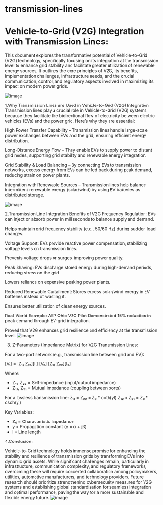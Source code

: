 # transmission-lines
# Vehicle-to-Grid (V2G) Integration with Transmission Lines:

This document explores the transformative potential of Vehicle-to-Grid (V2G) technology, specifically focusing on its
integration at the transmission level to enhance grid stability and facilitate greater utilization of renewable energy sources.
It outlines the core principles of V2G, its benefits, implementation challenges, infrastructure needs, and the crucial
communication, control, and regulatory aspects involved in maximizing its impact on modern power grids.

![image](https://github.com/user-attachments/assets/834762b5-b249-44e0-9c81-3da59fcbf877)


1.Why Transmission Lines are Used in Vehicle-to-Grid (V2G) Integration
Transmission lines play a crucial role in Vehicle-to-Grid (V2G) systems because they facilitate the bidirectional flow of electricity between electric vehicles (EVs) and the power grid. Here’s why they are essential:

High Power Transfer Capability – Transmission lines handle large-scale power exchanges between EVs and the grid, ensuring efficient energy distribution.

Long-Distance Energy Flow – They enable EVs to supply power to distant grid nodes, supporting grid stability and renewable energy integration.

Grid Stability & Load Balancing – By connecting EVs to transmission networks, excess energy from EVs can be fed back during peak demand, reducing strain on power plants.

Integration with Renewable Sources – Transmission lines help balance intermittent renewable energy (solar/wind) by using EV batteries as distributed storage.

![image](https://github.com/user-attachments/assets/14d92382-c834-451a-976b-9dda700a6f73)


2.Transmission Line Integration Benefits of V2G
 Frequency Regulation:
EVs can inject or absorb power in milliseconds to balance supply and demand.

Helps maintain grid frequency stability (e.g., 50/60 Hz) during sudden load changes.

Voltage Support:
EVs provide reactive power compensation, stabilizing voltage levels on transmission lines.

Prevents voltage drops or surges, improving power quality.

Peak Shaving:
EVs discharge stored energy during high-demand periods, reducing stress on the grid.

Lowers reliance on expensive peaking power plants.

 Reduced Renewable Curtailment:
Stores excess solar/wind energy in EV batteries instead of wasting it.

Ensures better utilization of clean energy sources.

Real-World Example: AEP Ohio V2G Pilot
Demonstrated 15% reduction in peak demand through EV-grid integration.

Proved that V2G enhances grid resilience and efficiency at the transmission level.
![image](https://github.com/user-attachments/assets/7aae8a6e-32f2-480a-87d3-ea70e734cc23)

3. Z-Parameters (Impedance Matrix) for V2G Transmission Lines:

For a two-port network (e.g., transmission line between grid and EV):

[V₁] = [Z₁₁  Z₁₂][I₁]
[V₂]   [Z₂₁  Z₂₂][I₂]

Where:
- Z₁₁, Z₂₂ = Self-impedance (input/output impedance)
- Z₁₂, Z₂₁ = Mutual impedance (coupling between ports)

For a lossless transmission line:
Z₁₁ = Z₂₂ = Z₀ * coth(γl)
Z₁₂ = Z₂₁ = Z₀ * csch(γl)

Key Variables:
- Z₀ = Characteristic impedance
- γ = Propagation constant (γ = α + jβ)
- l = Line length

4.Conclusion:

Vehicle-to-Grid technology holds immense promise for enhancing the stability and resilience of transmission grids by
transforming EVs into dynamic grid assets. While significant challenges remain, particularly in infrastructure,
communication complexity, and regulatory frameworks, overcoming these will require concerted collaboration among
policymakers, utilities, automotive manufacturers, and technology providers. Future research should prioritize
strengthening cybersecurity measures for V2G systems and establishing global standardization for seamless integration
and optimal performance, paving the way for a more sustainable and flexible energy future.
![image](https://github.com/user-attachments/assets/ce7f2308-948e-4c3e-a186-7d8e9b4069d1)


